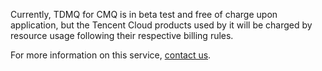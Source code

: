 Currently, TDMQ for CMQ is in beta test and free of charge upon application, but the Tencent Cloud products used by it will be charged by resource usage following their respective billing rules.

For more information on this service, [contact us](https://intl.cloud.tencent.com/contact-sales).





